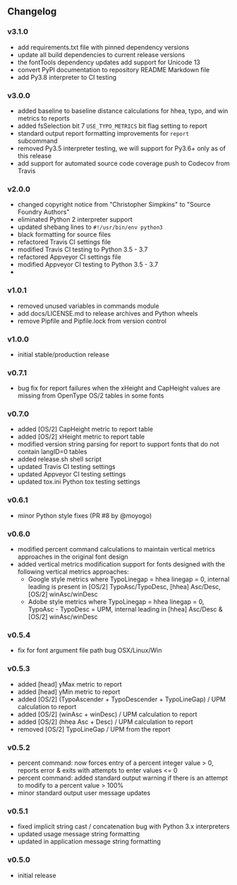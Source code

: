 ## Changelog

### v3.1.0

- add requirements.txt file with pinned dependency versions
- update all build dependencies to current release versions
- the fontTools dependency updates add support for Unicode 13
- convert PyPI documentation to repository README Markdown file
- add Py3.8 interpreter to CI testing

### v3.0.0

- added baseline to baseline distance calculations for hhea, typo, and win metrics to reports
- added fsSelection bit 7 `USE_TYPO_METRICS` bit flag setting to report
- standard output report formatting improvements for `report` subcommand
- removed Py3.5 interpreter testing, we will support for Py3.6+ only as of this release
- add support for automated source code coverage push to Codecov from Travis

### v2.0.0

- changed copyright notice from "Christopher Simpkins" to "Source Foundry Authors"
- eliminated Python 2 interpreter support
- updated shebang lines to `#!/usr/bin/env python3`
- black formatting for source files
- refactored Travis CI settings file
- modified Travis CI testing to Python 3.5 - 3.7
- refactored Appveyor CI settings file
- modified Appveyor CI testing to Python 3.5 - 3.7
-

### v1.0.1

- removed unused variables in commands module
- add docs/LICENSE.md to release archives and Python wheels
- remove Pipfile and Pipfile.lock from version control

### v1.0.0

- initial stable/production release

### v0.7.1

- bug fix for report failures when the xHeight and CapHeight values are missing from OpenType OS/2 tables in some fonts

### v0.7.0

- added [OS/2] CapHeight metric to report table
- added [OS/2] xHeight metric to report table
- modified version string parsing for report to support fonts that do not contain langID=0 tables
- added release.sh shell script
- updated Travis CI testing settings
- updated Appveyor CI testing settings
- updated tox.ini Python tox testing settings

### v0.6.1

- minor Python style fixes (PR #8 by @moyogo)

### v0.6.0

- modified percent command calculations to maintain vertical metrics approaches in the original font design
- added vertical metrics modification support for fonts designed with the following vertical metrics approaches:
  - Google style metrics where TypoLinegap = hhea linegap = 0, internal leading is present in [OS/2] TypoAsc/TypoDesc, [hhea] Asc/Desc, [OS/2] winAsc/winDesc
  - Adobe style metrics where TypoLinegap = hhea linegap = 0, TypoAsc - TypoDesc = UPM, internal leading in [hhea] Asc/Desc & [OS/2] winAsc/winDesc

### v0.5.4

- fix for font argument file path bug OSX/Linux/Win

### v0.5.3

- added [head] yMax metric to report
- added [head] yMin metric to report
- added [OS/2] (TypoAscender + TypoDescender + TypoLineGap) / UPM calculation to report
- added [OS/2] (winAsc + winDesc) / UPM calculation to report
- added [OS/2] (hhea Asc + Desc) / UPM calculation to report
- removed [OS/2] TypoLineGap / UPM from the report

### v0.5.2

- percent command: now forces entry of a percent integer value > 0, reports error & exits with attempts to enter values <= 0
- percent command: added standard output warning if there is an attempt to modify to a percent value > 100%
- minor standard output user message updates

### v0.5.1

- fixed implicit string cast / concatenation bug with Python 3.x interpreters
- updated usage message string formatting
- updated in application message string formatting

### v0.5.0

- initial release
